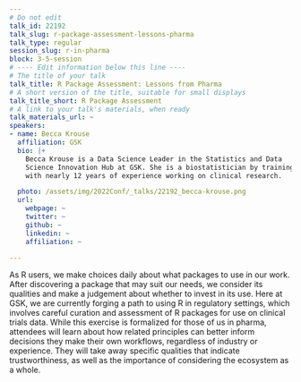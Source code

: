 ```yaml
---
# Do not edit
talk_id: 22192
talk_slug: r-package-assessment-lessons-pharma
talk_type: regular
session_slug: r-in-pharma
block: 3-5-session
# ---- Edit information below this line ----
# The title of your talk
talk_title: R Package Assessment: Lessons from Pharma
# A short version of the title, suitable for small displays
talk_title_short: R Package Assessment
# A link to your talk's materials, when ready
talk_materials_url: ~
speakers:
- name: Becca Krouse
  affiliation: GSK
  bio: |+
    Becca Krouse is a Data Science Leader in the Statistics and Data
    Science Innovation Hub at GSK. She is a biostatistician by training
    with nearly 12 years of experience working on clinical research.

  photo: /assets/img/2022Conf/_talks/22192_becca-krouse.png
  url:
    webpage: ~
    twitter: ~
    github: ~
    linkedin: ~
    affiliation: ~

---
```


<!-- ABSTRACT ----
Please write abstract below. You may use simple markdown (links, code style, bold, italics)
-->

As R users, we make choices daily about what packages to use in our work.
After discovering a package that may suit our needs, we consider its qualities
and make a judgement about whether to invest in its use. Here at GSK, we are
currently forging a path to using R in regulatory settings, which involves
careful curation and assessment of R packages for use on clinical trials
data. While this exercise is formalized for those of us in pharma, attendees
will learn about how related principles can better inform decisions they make
their own workflows, regardless of industry or experience. They will take away
specific qualities that indicate trustworthiness, as well as the importance of
considering the ecosystem as a whole.

